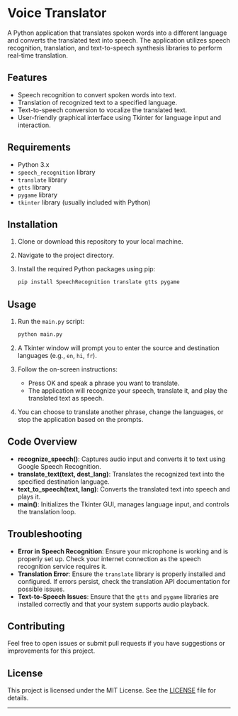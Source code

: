 
# Voice Translator

A Python application that translates spoken words into a different language and converts the translated text into speech. The application utilizes speech recognition, translation, and text-to-speech synthesis libraries to perform real-time translation.

## Features

- Speech recognition to convert spoken words into text.
- Translation of recognized text to a specified language.
- Text-to-speech conversion to vocalize the translated text.
- User-friendly graphical interface using Tkinter for language input and interaction.

## Requirements

- Python 3.x
- `speech_recognition` library
- `translate` library
- `gtts` library
- `pygame` library
- `tkinter` library (usually included with Python)

## Installation

1. Clone or download this repository to your local machine.
2. Navigate to the project directory.
3. Install the required Python packages using pip:

   ```bash
   pip install SpeechRecognition translate gtts pygame
   ```

## Usage

1. Run the `main.py` script:

   ```bash
   python main.py
   ```

2. A Tkinter window will prompt you to enter the source and destination languages (e.g., `en`, `hi`, `fr`).

3. Follow the on-screen instructions:
   - Press OK and speak a phrase you want to translate.
   - The application will recognize your speech, translate it, and play the translated text as speech.

4. You can choose to translate another phrase, change the languages, or stop the application based on the prompts.

## Code Overview

- **recognize_speech()**: Captures audio input and converts it to text using Google Speech Recognition.
- **translate_text(text, dest_lang)**: Translates the recognized text into the specified destination language.
- **text_to_speech(text, lang)**: Converts the translated text into speech and plays it.
- **main()**: Initializes the Tkinter GUI, manages language input, and controls the translation loop.

## Troubleshooting

- **Error in Speech Recognition**: Ensure your microphone is working and is properly set up. Check your internet connection as the speech recognition service requires it.
- **Translation Error**: Ensure the `translate` library is properly installed and configured. If errors persist, check the translation API documentation for possible issues.
- **Text-to-Speech Issues**: Ensure that the `gtts` and `pygame` libraries are installed correctly and that your system supports audio playback.

## Contributing

Feel free to open issues or submit pull requests if you have suggestions or improvements for this project.

## License

This project is licensed under the MIT License. See the [LICENSE](LICENSE) file for details.

---
